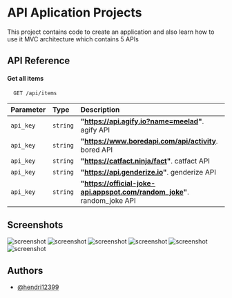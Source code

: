 # API Aplication Projects

This project contains code to create an application and also learn how to use it MVC architecture
which contains 5 APIs

## API Reference

#### Get all items

```http
  GET /api/items
```

| Parameter | Type     | Description                                                              |
|:----------|:---------|:-------------------------------------------------------------------------|
| `api_key` | `string` | **"https://api.agify.io?name=meelad"**. agify API                        |
| `api_key` | `string` | **"https://www.boredapi.com/api/activity**. bored API                    |
| `api_key` | `string` | **"https://catfact.ninja/fact"**. catfact API                            |
| `api_key` | `string` | **"https://api.genderize.io"**. genderize API                            |
| `api_key` | `string` | **"https://official-joke-api.appspot.com/random_joke"**. random_joke API |

## Screenshots

![screenshot](ui_depan.png)
![screenshot](random_jokes.png)
![screenshot](genderize.png)
![screenshot](agify.png)
![screenshot](cat_fact.png)
![screenshot](bored.png)
## Authors

- [@hendri12399](https://github.com/hendri12399/Project1)